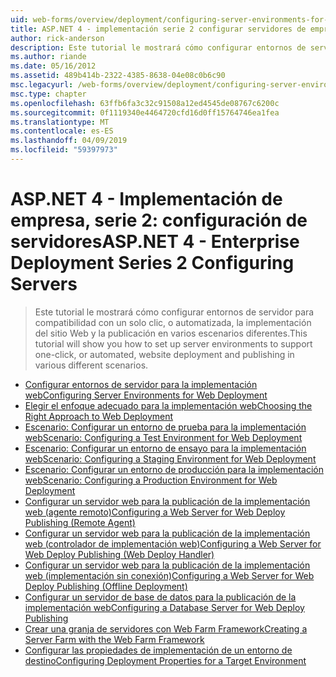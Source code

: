 ```yaml
---
uid: web-forms/overview/deployment/configuring-server-environments-for-web-deployment/index
title: ASP.NET 4 - implementación serie 2 configurar servidores de empresa | Microsoft Docs
author: rick-anderson
description: Este tutorial le mostrará cómo configurar entornos de servidor para compatibilidad con un solo clic, o automatizada, la implementación del sitio Web y la publicación en diversos escenario diferente...
ms.author: riande
ms.date: 05/16/2012
ms.assetid: 489b414b-2322-4385-8638-04e08c0b6c90
msc.legacyurl: /web-forms/overview/deployment/configuring-server-environments-for-web-deployment
msc.type: chapter
ms.openlocfilehash: 63ffb6fa3c32c91508a12ed4545de08767c6200c
ms.sourcegitcommit: 0f1119340e4464720cfd16d0ff15764746ea1fea
ms.translationtype: MT
ms.contentlocale: es-ES
ms.lasthandoff: 04/09/2019
ms.locfileid: "59397973"
---
```

# <a name="aspnet-4---enterprise-deployment-series-2-configuring-servers"></a><span data-ttu-id="85e0d-103">ASP.NET 4 - Implementación de empresa, serie 2: configuración de servidores</span><span class="sxs-lookup"><span data-stu-id="85e0d-103">ASP.NET 4 - Enterprise Deployment Series 2 Configuring Servers</span></span>

> <span data-ttu-id="85e0d-104">Este tutorial le mostrará cómo configurar entornos de servidor para compatibilidad con un solo clic, o automatizada, la implementación del sitio Web y la publicación en varios escenarios diferentes.</span><span class="sxs-lookup"><span data-stu-id="85e0d-104">This tutorial will show you how to set up server environments to support one-click, or automated, website deployment and publishing in various different scenarios.</span></span>


- [<span data-ttu-id="85e0d-105">Configurar entornos de servidor para la implementación web</span><span class="sxs-lookup"><span data-stu-id="85e0d-105">Configuring Server Environments for Web Deployment</span></span>](configuring-server-environments-for-web-deployment.md)
- [<span data-ttu-id="85e0d-106">Elegir el enfoque adecuado para la implementación web</span><span class="sxs-lookup"><span data-stu-id="85e0d-106">Choosing the Right Approach to Web Deployment</span></span>](choosing-the-right-approach-to-web-deployment.md)
- [<span data-ttu-id="85e0d-107">Escenario: Configurar un entorno de prueba para la implementación web</span><span class="sxs-lookup"><span data-stu-id="85e0d-107">Scenario: Configuring a Test Environment for Web Deployment</span></span>](scenario-configuring-a-test-environment-for-web-deployment.md)
- [<span data-ttu-id="85e0d-108">Escenario: Configurar un entorno de ensayo para la implementación web</span><span class="sxs-lookup"><span data-stu-id="85e0d-108">Scenario: Configuring a Staging Environment for Web Deployment</span></span>](scenario-configuring-a-staging-environment-for-web-deployment.md)
- [<span data-ttu-id="85e0d-109">Escenario: Configurar un entorno de producción para la implementación web</span><span class="sxs-lookup"><span data-stu-id="85e0d-109">Scenario: Configuring a Production Environment for Web Deployment</span></span>](scenario-configuring-a-production-environment-for-web-deployment.md)
- [<span data-ttu-id="85e0d-110">Configurar un servidor web para la publicación de la implementación web (agente remoto)</span><span class="sxs-lookup"><span data-stu-id="85e0d-110">Configuring a Web Server for Web Deploy Publishing (Remote Agent)</span></span>](configuring-a-web-server-for-web-deploy-publishing-remote-agent.md)
- [<span data-ttu-id="85e0d-111">Configurar un servidor web para la publicación de la implementación web (controlador de implementación web)</span><span class="sxs-lookup"><span data-stu-id="85e0d-111">Configuring a Web Server for Web Deploy Publishing (Web Deploy Handler)</span></span>](configuring-a-web-server-for-web-deploy-publishing-web-deploy-handler.md)
- [<span data-ttu-id="85e0d-112">Configurar un servidor web para la publicación de la implementación web (implementación sin conexión)</span><span class="sxs-lookup"><span data-stu-id="85e0d-112">Configuring a Web Server for Web Deploy Publishing (Offline Deployment)</span></span>](configuring-a-web-server-for-web-deploy-publishing-offline-deployment.md)
- [<span data-ttu-id="85e0d-113">Configurar un servidor de base de datos para la publicación de la implementación web</span><span class="sxs-lookup"><span data-stu-id="85e0d-113">Configuring a Database Server for Web Deploy Publishing</span></span>](configuring-a-database-server-for-web-deploy-publishing.md)
- [<span data-ttu-id="85e0d-114">Crear una granja de servidores con Web Farm Framework</span><span class="sxs-lookup"><span data-stu-id="85e0d-114">Creating a Server Farm with the Web Farm Framework</span></span>](creating-a-server-farm-with-the-web-farm-framework.md)
- [<span data-ttu-id="85e0d-115">Configurar las propiedades de implementación de un entorno de destino</span><span class="sxs-lookup"><span data-stu-id="85e0d-115">Configuring Deployment Properties for a Target Environment</span></span>](configuring-deployment-properties-for-a-target-environment.md)
